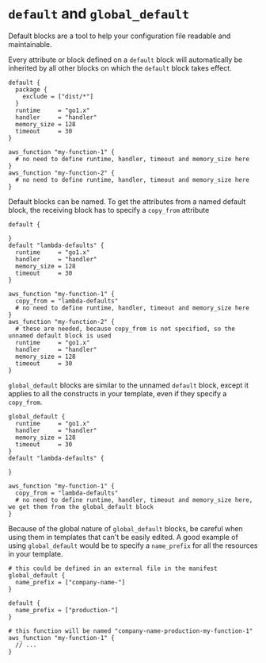 # `default` and `global_default`

Default blocks are a tool to help your configuration file readable and maintainable. 

Every attribute or block defined on a `default` block will automatically be inherited by all other blocks on which the `default` block takes effect.
```hcl
default {
  package {
    exclude = ["dist/*"]
  }
  runtime     = "go1.x"
  handler     = "handler"
  memory_size = 128
  timeout     = 30
}

aws_function "my-function-1" {
  # no need to define runtime, handler, timeout and memory_size here
}
aws_function "my-function-2" {
  # no need to define runtime, handler, timeout and memory_size here
}
```

Default blocks can be named. To get the attributes from a named default block, the receiving block has to specify a `copy_from` attribute 
```hcl
default {
  
}
default "lambda-defaults" {
  runtime     = "go1.x"
  handler     = "handler"
  memory_size = 128
  timeout     = 30
}

aws_function "my-function-1" {
  copy_from = "lambda-defaults"
  # no need to define runtime, handler, timeout and memory_size here
}
aws_function "my-function-2" {
  # these are needed, because copy_from is not specified, so the unnamed default block is used
  runtime     = "go1.x"
  handler     = "handler"
  memory_size = 128
  timeout     = 30
}
```

`global_default` blocks are similar to the unnamed `default` block, except it applies to all the constructs in your template, even if they specify a `copy_from`.
```hcl
global_default {
  runtime     = "go1.x"
  handler     = "handler"
  memory_size = 128
  timeout     = 30
}
default "lambda-defaults" {
  
}

aws_function "my-function-1" {
  copy_from = "lambda-defaults"
  # no need to define runtime, handler, timeout and memory_size here, we get them from the global_default block
}
```

Because of the global nature of `global_default` blocks, be careful when using them in templates that can't be easily edited. 
A good example of using `global_default` would be to specify a `name_prefix` for all the resources in your template.
```hcl
# this could be defined in an external file in the manifest
global_default {
  name_prefix = ["company-name-"]
}

default {
  name_prefix = ["production-"]
}

# this function will be named "company-name-production-my-function-1"
aws_function "my-function-1" {
  // ...
}
```
